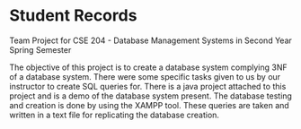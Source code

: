 # Student Records
Team Project for CSE 204 - Database Management Systems in Second Year Spring Semester

The objective of this project is to create a database system complying 3NF of a database system. There were some specific tasks given to us by our instructor to create SQL queries for. There is a java project attached to this project and is a demo of the database system present. The database testing and creation is done by using the XAMPP tool. These queries are taken and written in a text file for replicating the database creation. 
